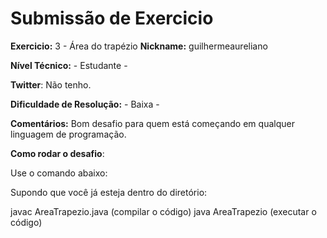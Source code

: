 # Submissão de Exercicio

**Exercicio:** 3 - Área do trapézio
**Nickname:** guilhermeaureliano

**Nível Técnico:** - Estudante -

**Twitter**: Não tenho.

**Dificuldade de Resolução:** - Baixa -

**Comentários:** Bom desafio para quem está começando em qualquer linguagem de programação.

**Como rodar o desafio**: 

Use o comando abaixo: 

Supondo que você já esteja dentro do diretório:

javac AreaTrapezio.java (compilar o código)
java AreaTrapezio (executar o código)
